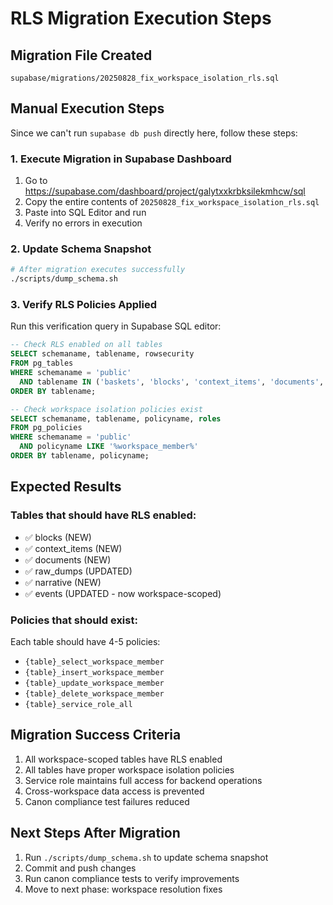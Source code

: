 # RLS Migration Execution Steps

## Migration File Created
`supabase/migrations/20250828_fix_workspace_isolation_rls.sql`

## Manual Execution Steps

Since we can't run `supabase db push` directly here, follow these steps:

### 1. Execute Migration in Supabase Dashboard
1. Go to https://supabase.com/dashboard/project/galytxxkrbksilekmhcw/sql
2. Copy the entire contents of `20250828_fix_workspace_isolation_rls.sql`
3. Paste into SQL Editor and run
4. Verify no errors in execution

### 2. Update Schema Snapshot
```bash
# After migration executes successfully
./scripts/dump_schema.sh
```

### 3. Verify RLS Policies Applied
Run this verification query in Supabase SQL editor:

```sql
-- Check RLS enabled on all tables
SELECT schemaname, tablename, rowsecurity 
FROM pg_tables 
WHERE schemaname = 'public' 
  AND tablename IN ('baskets', 'blocks', 'context_items', 'documents', 'raw_dumps', 'events', 'narrative', 'timeline_events')
ORDER BY tablename;

-- Check workspace isolation policies exist
SELECT schemaname, tablename, policyname, roles 
FROM pg_policies 
WHERE schemaname = 'public' 
  AND policyname LIKE '%workspace_member%'
ORDER BY tablename, policyname;
```

## Expected Results

### Tables that should have RLS enabled:
- ✅ blocks (NEW)
- ✅ context_items (NEW)  
- ✅ documents (NEW)
- ✅ raw_dumps (UPDATED)
- ✅ narrative (NEW)
- ✅ events (UPDATED - now workspace-scoped)

### Policies that should exist:
Each table should have 4-5 policies:
- `{table}_select_workspace_member`
- `{table}_insert_workspace_member`
- `{table}_update_workspace_member` 
- `{table}_delete_workspace_member`
- `{table}_service_role_all`

## Migration Success Criteria

1. All workspace-scoped tables have RLS enabled
2. All tables have proper workspace isolation policies
3. Service role maintains full access for backend operations
4. Cross-workspace data access is prevented
5. Canon compliance test failures reduced

## Next Steps After Migration

1. Run `./scripts/dump_schema.sh` to update schema snapshot
2. Commit and push changes
3. Run canon compliance tests to verify improvements
4. Move to next phase: workspace resolution fixes
